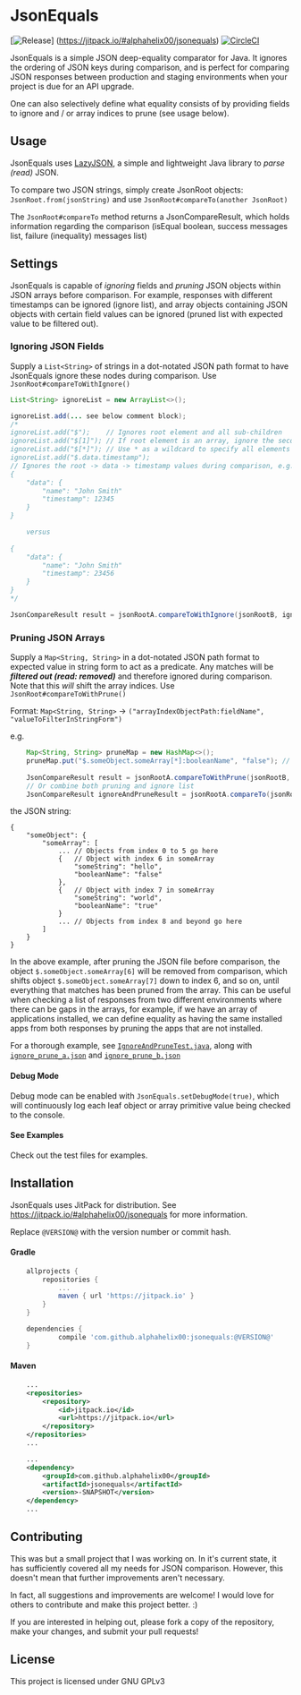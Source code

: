 # JsonEquals 

[![Release](https://jitpack.io/v/alphahelix00/jsonequals.svg)]
(https://jitpack.io/#alphahelix00/jsonequals)
[![CircleCI](https://circleci.com/gh/alphahelix00/jsonequals.svg?style=svg)](https://circleci.com/gh/alphahelix00/jsonequals)

JsonEquals is a simple JSON deep-equality comparator for Java.
It ignores the ordering of JSON keys during comparison, and is perfect for comparing JSON responses between production and staging environments when your project is due for an API upgrade.

One can also selectively define what equality consists of by providing fields to ignore and / or array indices to prune (see usage below).

## Usage

JsonEquals uses [LazyJSON](https://github.com/doubledutch/LazyJSON), a simple and lightweight Java library to *parse (read)* JSON.

To compare two JSON strings, simply create JsonRoot objects: `JsonRoot.from(jsonString)` and use `JsonRoot#compareTo(another JsonRoot)`
 
The `JsonRoot#compareTo` method returns a JsonCompareResult, which holds information regarding the comparison (isEqual boolean, success messages list, failure (inequality) messages list)

## Settings

JsonEquals is capable of *ignoring* fields and *pruning* JSON objects within JSON arrays before comparison.
For example, responses with different timestamps can be ignored (ignore list), and array objects containing JSON objects with certain field values can be ignored (pruned list with expected value to be filtered out).

### Ignoring JSON Fields

Supply a `List<String>` of strings in a dot-notated JSON path format to have JsonEquals ignore these nodes during comparison. Use `JsonRoot#compareToWithIgnore()`

```java
List<String> ignoreList = new ArrayList<>();

ignoreList.add(... see below comment block);
/*
ignoreList.add("$");    // Ignores root element and all sub-children
ignoreList.add("$[1]"); // If root element is an array, ignore the second object in the array including all its sub-children
ignoreList.add("$[*]"); // Use * as a wildcard to specify all elements in an array
ignoreList.add("$.data.timestamp");
// Ignores the root -> data -> timestamp values during comparison, e.g. the two JSONs below will be equal
{
    "data": {
        "name": "John Smith"
        "timestamp": 12345
    }
}

    versus
    
{
    "data": {
        "name": "John Smith"
        "timestamp": 23456
    }
}
*/

JsonCompareResult result = jsonRootA.compareToWithIgnore(jsonRootB, ignoreList);
```

### Pruning JSON Arrays

Supply a `Map<String, String>` in a dot-notated JSON path format to expected value in string form to act as a predicate. Any matches will be _**filtered out (read: removed)**_ and therefore ignored during comparison. Note that this _will_ shift the array indices. Use `JsonRoot#compareToWithPrune()`

Format: `Map<String, String>` -> `("arrayIndexObjectPath:fieldName", "valueToFilterInStringForm")`

e.g.
```java
    Map<String, String> pruneMap = new HashMap<>();
    pruneMap.put("$.someObject.someArray[*]:booleanName", "false"); // * is a wildcard to select all array elements
    
    JsonCompareResult result = jsonRootA.compareToWithPrune(jsonRootB, pruneMap);
    // Or combine both pruning and ignore list
    JsonCompareResult ignoreAndPruneResult = jsonRootA.compareTo(jsonRootB, ignoreList, pruneMap);
```
the JSON string:
```
{
    "someObject": {
        "someArray": [
            ... // Objects from index 0 to 5 go here
            {   // Object with index 6 in someArray
                "someString": "hello",
                "booleanName": "false"
            },
            {   // Object with index 7 in someArray
                "someString": "world",
                "booleanName": "true"
            }
            ... // Objects from index 8 and beyond go here
        ]
    }
}
```
In the above example, after pruning the JSON file before comparison, the object `$.someObject.someArray[6]` will be removed from comparison, which shifts object `$.someObject.someArray[7]` down to index 6, and so on, until everything that matches has been pruned from the array.
This can be useful when checking a list of responses from two different environments where there can be gaps in the arrays, for example, if we have an array of applications installed, we can define equality as having the same installed apps from both responses by pruning the apps that are not installed.

For a thorough example, see [`IgnoreAndPruneTest.java`](https://github.com/alphahelix00/jsonequals/blob/master/src/test/java/IgnoreAndPruneTest.java), along with [`ignore_prune_a.json`](https://github.com/alphahelix00/jsonequals/blob/master/tests/ignore_prune_a.json) and [`ignore_prune_b.json`](https://github.com/alphahelix00/jsonequals/blob/master/tests/ignore_prune_b.json)

#### Debug Mode

Debug mode can be enabled with `JsonEquals.setDebugMode(true)`, which will continuously log each leaf object or array primitive value being checked to the console.

#### See Examples

Check out the test files for examples.

## Installation

JsonEquals uses JitPack for distribution. See https://jitpack.io/#alphahelix00/jsonequals for more information.

Replace `@VERSION@` with the version number or commit hash.

#### Gradle
```groovy
    allprojects {
        repositories {
            ...
            maven { url 'https://jitpack.io' }
        }
    }
```
```groovy
    dependencies {
            compile 'com.github.alphahelix00:jsonequals:@VERSION@'
    }
```

#### Maven
```xml
    ...
    <repositories>
        <repository>
            <id>jitpack.io</id>
            <url>https://jitpack.io</url>
        </repository>
    </repositories>
    ...
```
```xml
    ...
    <dependency>
        <groupId>com.github.alphahelix00</groupId>
        <artifactId>jsonequals</artifactId>
        <version>-SNAPSHOT</version>
    </dependency>
    ...
```

## Contributing

This was but a small project that I was working on. In it's current state, it has sufficiently covered all my needs for JSON comparison.
However, this doesn't mean that further improvements aren't necessary. 

In fact, all suggestions and improvements are welcome! I would love for others to contribute and make this project better. :)

If you are interested in helping out, please fork a copy of the repository, make your changes, and submit your pull requests!

## License

This project is licensed under GNU GPLv3

